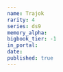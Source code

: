 ```yaml
---
name: Trajok
rarity: 4
series: ds9
memory_alpha:
bigbook_tier: -1
in_portal:
date:
published: true
---
```



